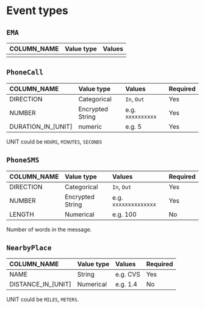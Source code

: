 # Event types

## `EMA`

| COLUMN\_NAME | Value type | Values |
| :--- | :--- | :--- |
|  |  |  |

## `PhoneCall`

| COLUMN\_NAME | Value type | Values | Required |
| :--- | :--- | :--- | :--- |
| DIRECTION | Categorical | `In`, `Out` | Yes |
| NUMBER | Encrypted String | e.g. `xxxxxxxxxx` | Yes |
| DURATION\_IN\_\[UNIT\] | numeric | e.g. 5 | Yes |

UNIT could be `HOURS`, `MINUTES`, `SECONDS`

## `PhoneSMS`

| COLUMN\_NAME | Value type | Values | Required |
| :--- | :--- | :--- | :--- |
| DIRECTION | Categorical | `In`, `Out` | Yes |
| NUMBER | Encrypted String | e.g. `xxxxxxxxxxxxxx` | Yes |
| LENGTH | Numerical | e.g. 100 | No |

Number of words in the message.

## `NearbyPlace`

| COLUMN\_NAME | Value type | Values | Required |
| :--- | :--- | :--- | :--- |
| NAME | String | e.g. CVS | Yes |
| DISTANCE\_IN\_\[UNIT\] | Numerical | e.g. 1.4 | No |

UNIT could be `MILES`, `METERS`.

